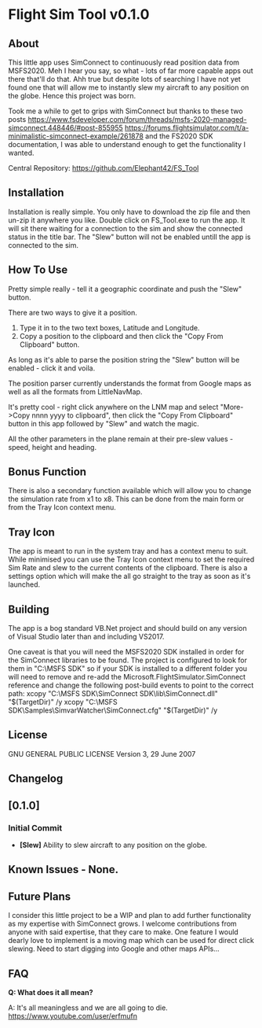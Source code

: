 # Flight Sim Tool v0.1.0

## About
This little app uses SimConnect to continuously read position data from MSFS2020.  Meh I hear you say, so what - lots of far more capable apps out there that'll do that.  Ahh true but despite lots of searching I have not yet found one that will allow me to instantly slew my aircraft to any position on the globe.  Hence this project was born.

Took me a while to get to grips with SimConnect but thanks to these two posts 
https://www.fsdeveloper.com/forum/threads/msfs-2020-managed-simconnect.448446/#post-855955
https://forums.flightsimulator.com/t/a-minimalistic-simconnect-example/261878
and the FS2020 SDK documentation, I was able to understand enough to get the functionality I wanted.

Central Repository: https://github.com/Elephant42/FS_Tool


## Installation
Installation is really simple. You only have to download the zip file and then un-zip it anywhere you like.  Double click on FS_Tool.exe to run the app.  It will sit there waiting for a connection to the sim and show the connected status in the title bar.  The "Slew" button will not be enabled untill the app is connected to the sim.


## How To Use
Pretty simple really - tell it a geographic coordinate and push the "Slew" button.

There are two ways to give it a position.
1. Type it in to the two text boxes, Latitude and Longitude.
2. Copy a position to the clipboard and then click the "Copy From Clipboard" button.

As long as it's able to parse the position string the "Slew" button will be enabled - click it and voila.

The position parser currently understands the format from Google maps as well as all the formats from LittleNavMap.

It's pretty cool - right click anywhere on the LNM map and select "More->Copy nnnn yyyy to clipboard", then click the "Copy From Clipboard" button in this app followed by "Slew" and watch the magic.

All the other parameters in the plane remain at their pre-slew values - speed, height and heading.


## Bonus Function
There is also a secondary function available which will allow you to change the simulation rate from x1 to x8.  This can be done from the main form or from the Tray Icon context menu.


## Tray Icon
The app is meant to run in the system tray and has a context menu to suit.  While minimised you can use the Tray Icon context menu to set the required Sim Rate and slew to the current contents of the clipboard.  There is also a settings option which will make the all go straight to the tray as soon as it's launched.


## Building
The app is a bog standard VB.Net project and should build on any version of Visual Studio later than and including VS2017.

One caveat is that you will need the MSFS2020 SDK installed in order for the SimConnect libraries to be found.  The project is configured to look for them in "C:\MSFS SDK" so if your SDK is installed to a different folder you will need to remove and re-add the Microsoft.FlightSimulator.SimConnect reference and change the following post-build events to point to the correct path:
xcopy "C:\MSFS SDK\SimConnect SDK\lib\SimConnect.dll" "$(TargetDir)" /y
xcopy "C:\MSFS SDK\Samples\SimvarWatcher\SimConnect.cfg" "$(TargetDir)" /y


## License
GNU GENERAL PUBLIC LICENSE Version 3, 29 June 2007


## Changelog

## [0.1.0]
### Initial Commit
- **[Slew]** Ability to slew aircraft to any position on the globe.

## Known Issues - None.


## Future Plans
I consider this little project to be a WIP and plan to add further functionality as my expertise with SimConnect grows.  I welcome contributions from anyone with said expertise, that they care to make.  One feature I would dearly love to implement is a moving map which can be used for direct click slewing.  Need to start digging into Google and other maps APIs...


## FAQ

**Q: What does it all mean?**

A: It's all meaningless and we are all going to die. https://www.youtube.com/user/erfmufn
